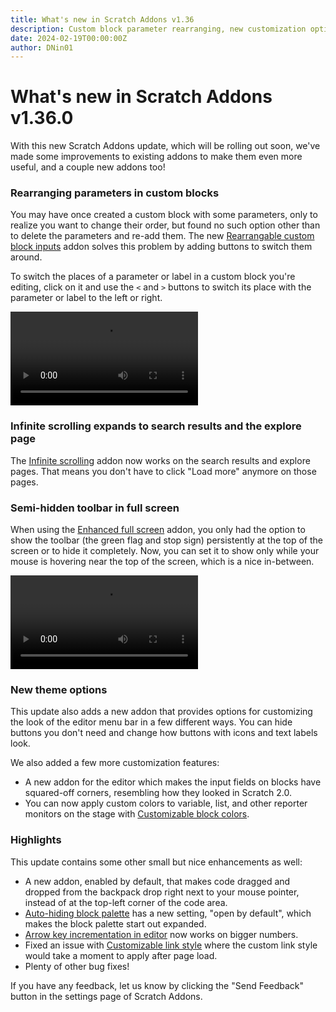 ```yaml
---
title: What's new in Scratch Addons v1.36
description: Custom block parameter rearranging, new customization options, and more!
date: 2024-02-19T00:00:00Z
author: DNin01
---
```


# What's new in Scratch Addons v1.36.0

With this new Scratch Addons update, which will be rolling out soon, we've made some improvements to existing addons to make them even more useful, and a couple new addons too!

### Rearranging parameters in custom blocks

You may have once created a custom block with some parameters, only to realize you want to change their order, but found no such option other than to delete the parameters and re-add them. The new [Rearrangable custom block inputs](https://scratch.mit.edu/scratch-addons-extension/settings#reorder-custom-inputs) addon solves this problem by adding buttons to switch them around.

To switch the places of a parameter or label in a custom block you're editing, click on it and use the `<` and `>` buttons to switch its place with the parameter or label to the left or right.

![Custom block parameters being rearranged in the "Make a Block" modal](/assets/img/blog/v1-36-released/reordering-parameters.mp4)

### Infinite scrolling expands to search results and the explore page

The [Infinite scrolling](https://scratch.mit.edu/scratch-addons-extension/settings#infinite-scroll) addon now works on the search results and explore pages. That means you don't have to click "Load more" anymore on those pages.

### Semi-hidden toolbar in full screen

When using the [Enhanced full screen](https://scratch.mit.edu/scratch-addons-extension/settings#fullscreen) addon, you only had the option to show the toolbar (the green flag and stop sign) persistently at the top of the screen or to hide it completely. Now, you can set it to show only while your mouse is hovering near the top of the screen, which is a nice in-between.

![Mouse hovering over the top of the screen and making the toolbar show up](/assets/img/blog/v1-36-released/fullscreen-toolbar-on-hover.mp4)

### New theme options

This update also adds a new addon that provides options for customizing the look of the editor menu bar in a few different ways. You can hide buttons you don't need and change how buttons with icons and text labels look.

We also added a few more customization features:
- A new addon for the editor which makes the input fields on blocks have squared-off corners, resembling how they looked in Scratch 2.0.
- You can now apply custom colors to variable, list, and other reporter monitors on the stage with [Customizable block colors](https://scratch.mit.edu/scratch-addons-extension/settings#editor-theme3).

### Highlights

This update contains some other small but nice enhancements as well:
- A new addon, enabled by default, that makes code dragged and dropped from the backpack drop right next to your mouse pointer, instead of at the top-left corner of the code area.
- [Auto-hiding block palette](https://scratch.mit.edu/scratch-addons-extension/settings#hide-flyout) has a new setting, "open by default", which makes the block palette start out expanded.
- [Arrow key incrementation in editor](https://scratch.mit.edu/scratch-addons-extension/settings#editor-number-arrow-keys) now works on bigger numbers.
- Fixed an issue with [Customizable link style](https://scratch.mit.edu/scratch-addons-extension/settings#colorblind) where the custom link style would take a moment to apply after page load.
- Plenty of other bug fixes!

If you have any feedback, let us know by clicking the "Send Feedback" button in the settings page of Scratch Addons.
